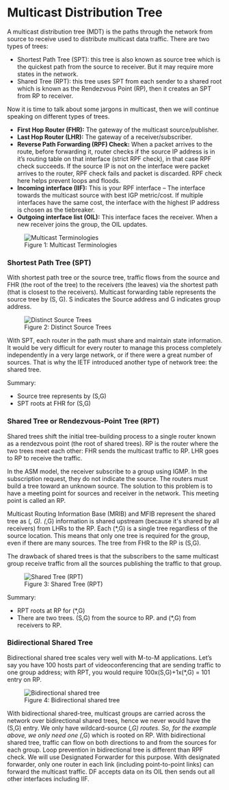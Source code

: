 # Multicast Distribution Tree

A multicast distribution tree (MDT) is the paths through the network from source to receive used to distribute multicast data traffic. There are two types of trees:

  * Shortest Path Tree (SPT): this tree is also known as source tree which is the quickest path from the source to receiver. But it may require more states in the network.
  * Shared Tree (RPT): this tree uses SPT from each sender to a shared root which is known as the Rendezvous Point (RP), then it creates an SPT from RP to receiver.

Now it is time to talk about some jargons in multicast, then we will continue speaking on different types of trees.


  * **First Hop Router (FHR):** The gateway of the multicast source/publisher.
  * **Last Hop Router (LHR):** The gateway of a receiver/subscriber.
  * **Reverse Path Forwarding (RPF) Check:** When a packet arrives to the route, before forwarding it, router checks if the source IP address is in it’s routing table on that interface (strict RPF check), in that case RPF check succeeds. If the source IP is not on the interface were packet arrives to the router, RPF check fails and packet is discarded. RPF check here helps prevent loops and floods.
  * **Incoming interface (IIF):** This is your RPF interface – The interface towards the multicast source with best IGP metric/cost. If multiple interfaces have the same cost, the interface with the highest IP address is chosen as the tiebreaker.
  * **Outgoing interface list (OIL):** This interface faces the receiver. When a new receiver joins the group, the OIL updates.


<figure>
  <img src="https://user-images.githubusercontent.com/31813625/235804011-bd6145b0-6522-42cb-a2cf-188593ee8adb.png" alt="Multicast Terminologies">
  <figcaption>Figure 1: Multicast Terminologies</figcaption>
</figure>
  

### Shortest Path Tree (SPT)

With shortest path tree or the source tree, traffic flows from the source and FHR (the root of the tree) to the receivers (the leaves) via the shortest path (that is closest to the receivers). Multicast forwarding table represents the source tree by (S, G). S indicates the Source address and G indicates group address.

<figure>
  <img src="https://user-images.githubusercontent.com/31813625/235806165-ce35dd6c-b0ef-4954-ac70-490748ca833e.png" alt="Distinct Source Trees">
  <figcaption>Figure 2: Distinct Source Trees</figcaption>
</figure>
  

With SPT, each router in the path must share and maintain state information. It would be very difficult for every router to manage this process completely independently in a very large network, or if there were a great number of sources. That is why the IETF introduced another type of network tree: the shared tree.

Summary:
  * Source tree represents by (S,G)
  * SPT roots at FHR for (S,G)

### Shared Tree or Rendezvous-Point Tree (RPT)

Shared trees shift the initial tree-building process to a single router known as a rendezvous point (the root of shared trees). RP is the router where the two trees meet each other: FHR sends the multicast traffic to RP. LHR goes to RP to receive the traffic.

In the ASM model, the receiver subscribe to a group using IGMP. In the subscription request, they do not indicate the source. The routers must build a tree toward an unknown source. The solution to this problem is to have a meeting point for sources and receiver in the network. This meeting point is called an RP.

Multicast Routing Information Base (MRIB) and MFIB represent the shared tree as (*, G). (*,G) information is shared upstream (because it's shared by all receivers) from LHRs to the RP. Each (*,G) is a single tree regardless of the source location. This means that only one tree is required for the group, even if there are many sources. The tree from FHR to the RP is (S,G).

The drawback of shared trees is that the subscribers to the same multicast group receive traffic from all the sources publishing the traffic to that group.

<figure>
  <img src="https://user-images.githubusercontent.com/31813625/235806357-69738839-e5e7-4b35-b62c-853de7dd6b18.png" alt="Shared Tree (RPT)">
  <figcaption>Figure 3: Shared Tree (RPT)</figcaption>
</figure>
  

Summary:
  * RPT roots at RP for (*,G)
  * There are two trees. (S,G) from the source to RP. and (*,G) from receivers to RP.

### Bidirectional Shared Tree

Bidirectional shared tree scales very well with M-to-M applications. Let’s say you have 100 hosts part of videoconferencing that are sending traffic to one group address; with RPT, you would require 100x(S,G)+1x(*,G) = 101 entry on RP.

<figure>
  <img src="https://user-images.githubusercontent.com/31813625/235806530-9896c35f-916c-4843-afab-8b926a33421d.png" alt="Bidirectional shared tree">
  <figcaption>Figure 4: Bidirectional shared tree</figcaption>
</figure>
  
With bidirectional shared-tree, multicast groups are carried across the network over bidirectional shared trees, hence we never would have the (S,G) entry. We only have wildcard-source (*,G) routes. So, for the example above, we only need one (*,G) which is rooted on RP. With bidirectional shared tree, traffic can flow on both directions to and from the sources for each group. Loop prevention in bidirectional tree is different than RPF check. We will use Designated Forwarder for this purpose. With designated forwarder, only one router in each link (including point-to-point links) can forward the multicast traffic. DF accepts data on its OIL then sends out all other interfaces including IIF.